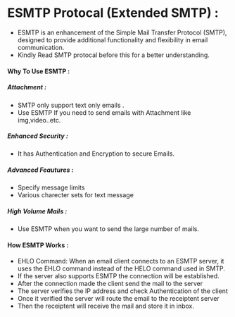 # ESMTP Protocal (Extended SMTP) :

*  ESMTP is an enhancement of the Simple Mail Transfer Protocol (SMTP), designed to provide additional 
   functionality and flexibility in email communication.
*  Kindly Read SMTP protocal before this for a better understanding.
  

#### Why To Use ESMTP :

##### Attachment :
* SMTP only support text only emails .
* Use ESMTP If you need to send emails with Attachment like img,video..etc.

##### Enhanced Security :
* It has Authentication and Encryption to secure Emails.

##### Advanced Feautures :
* Specify message limits
* Various charecter sets for text message
  
##### High Volume Mails :
* Use ESMTP when you want to send the large number of mails.


#### How ESMTP Works :

* EHLO Command: When an email client connects to an ESMTP server, it uses the EHLO command instead of the HELO command used in SMTP. 
* If the server also supports ESMTP the connection will be established.
* After the connection made the client send the mail to the server
* The server verifies the IP address and check Authentication of the client
* Once it verified the server will route the email to the receiptent server
* Then the receiptent will receive the mail and store it in inbox.